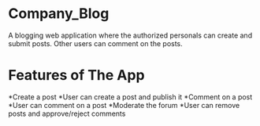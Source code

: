 # Company_Blog
A blogging web application where the authorized personals can create and submit posts. Other users can comment on the posts.

# Features of The App
*Create a post
   *User can create a post and publish it
*Comment on a post
  *User can comment on a post
*Moderate the forum
  *User can remove posts and approve/reject comments 
